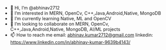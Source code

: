 - 👋 Hi, I’m @abhinav2712
- 👀 I’m interested in MERN, OpenCv, C++,Java,Android,Native, MongoDB
- 🌱 I’m currently learning Native, ML and OpenCV
- 💞️ I’m looking to collaborate on  MERN, OpenCv, C++,Java,Android,Native, MongoDB, AI/ML projects
- 📫 How to reach me email: abhinav.kumar2712@gmail.com 
                     linkedin: https://www.linkedin.com/in/abhinav-kumar-9639b4143/
<!---
abhinav2712/abhinav2712 is a ✨ special ✨ repository because its `README.md` (this file) appears on your GitHub profile.
You can click the Preview link to take a look at your changes.
--->
